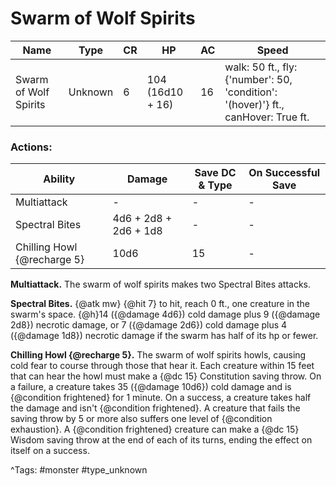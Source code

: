# Swarm of Wolf Spirits

| Name | Type | CR | HP | AC | Speed |
|------|------|----|----|----|-------|
| Swarm of Wolf Spirits | Unknown | 6 | 104 (16d10 + 16) | 16 | walk: 50 ft., fly: {'number': 50, 'condition': '(hover)'} ft., canHover: True ft. |

### Actions:

| Ability | Damage | Save DC & Type | On Successful Save |
|---------|--------|----------------|--------------------|
| Multiattack | - | - | - |
| Spectral Bites | 4d6 + 2d8 + 2d6 + 1d8 | - | - |
| Chilling Howl {@recharge 5} | 10d6 | 15 | - |


**Multiattack.** The swarm of wolf spirits makes two Spectral Bites attacks.

**Spectral Bites.** {@atk mw} {@hit 7} to hit, reach 0 ft., one creature in the swarm's space. {@h}14 ({@damage 4d6}) cold damage plus 9 ({@damage 2d8}) necrotic damage, or 7 ({@damage 2d6}) cold damage plus 4 ({@damage 1d8}) necrotic damage if the swarm has half of its hp or fewer.

**Chilling Howl {@recharge 5}.** The swarm of wolf spirits howls, causing cold fear to course through those that hear it. Each creature within 15 feet that can hear the howl must make a {@dc 15} Constitution saving throw. On a failure, a creature takes 35 ({@damage 10d6}) cold damage and is {@condition frightened} for 1 minute. On a success, a creature takes half the damage and isn't {@condition frightened}. A creature that fails the saving throw by 5 or more also suffers one level of {@condition exhaustion}. A {@condition frightened} creature can make a {@dc 15} Wisdom saving throw at the end of each of its turns, ending the effect on itself on a success.

^Tags: #monster #type_unknown